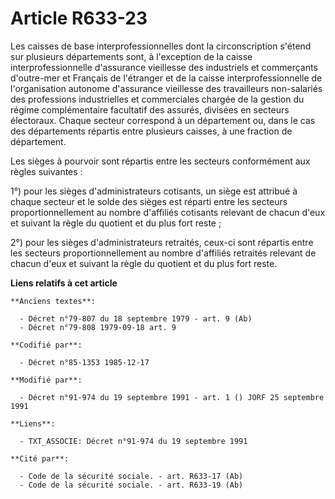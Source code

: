 # Article R633-23

Les caisses de base interprofessionnelles dont la circonscription s'étend sur plusieurs départements sont, à l'exception de
la caisse interprofessionnelle d'assurance vieillesse des industriels et commerçants d'outre-mer et Français de l'étranger et
de la caisse interprofessionnelle de l'organisation autonome d'assurance vieillesse des travailleurs non-salariés des
professions industrielles et commerciales chargée de la gestion du régime complémentaire facultatif des assurés, divisées en
secteurs électoraux. Chaque secteur correspond à un département ou, dans le cas des départements répartis entre plusieurs
caisses, à une fraction de département. 

Les sièges à pourvoir sont répartis entre les secteurs conformément aux règles suivantes : 

1°) pour les sièges d'administrateurs cotisants, un siège est attribué à chaque secteur et le solde des sièges est réparti
entre les secteurs proportionnellement au nombre d'affiliés cotisants relevant de chacun d'eux et suivant la règle du
quotient et du plus fort reste ; 

2°) pour les sièges d'administrateurs retraités, ceux-ci sont répartis entre les secteurs proportionnellement au nombre
d'affiliés retraités relevant de chacun d'eux et suivant la règle du quotient et du plus fort reste.

**Liens relatifs à cet article**

	**Anciens textes**:

	  - Décret n°79-807 du 18 septembre 1979 - art. 9 (Ab)
	  - Décret n°79-808 1979-09-18 art. 9

	**Codifié par**:

	  - Décret n°85-1353 1985-12-17

	**Modifié par**:

	  - Décret n°91-974 du 19 septembre 1991 - art. 1 () JORF 25 septembre 1991

	**Liens**:

	  - TXT_ASSOCIE: Décret n°91-974 du 19 septembre 1991

	**Cité par**:

	  - Code de la sécurité sociale. - art. R633-17 (Ab)
	  - Code de la sécurité sociale. - art. R633-19 (Ab)
